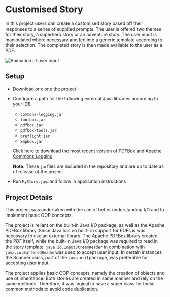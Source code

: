# Customised Story
In this project users can create a customised story based off their responses to a series of supplied prompts. The user is offered two themes for their story, a superhero story or an adventure story. The user input is manipulated where necessary and fed into a generic template according to their selection. The completed story is then made available to the user as a PDF. 

![Animation of user input](https://media.giphy.com/media/fwW34xo84PhmjT7Wo5/giphy.gif)
## Setup
- Download or clone the project
- Configure a path for the following external Java libraries according to your IDE
	- `commons-logging.jar`
	- `fontbox.jar`
	- `pdfbox.jar`
	- `pdfbox-tools.jar`
	- `preflight.jar`
	- `xmpbox.jar`

	Click here to download the most recent version of [PDFBox](https://pdfbox.apache.org/download.cgi#20x ) and [Apache Commons Logging](
 https://commons.apache.org/proper/commons-logging/download_logging.cgi)    
   
	**Note:** These `jar`files are included in the repository and are up to date as of release of the project
- Run `MyStory.java`and follow in application instructions

## Project Details
This project was undertaken with the aim of better understanding  I/O and to implement  basic OOP concepts.

The project is reliant on the built-in Java I/O package, as well as the Apache PDFBox library. Since Java has no built- in support for PDFs is was necessary to use an external library. The Apache PDFBox library created the PDF itself, while the built-in Java I/O package was required to read in the story template.  `java.io.InputStreamReader` in combination with `java.io.BufferedReader`was used to accept user input. In certain instances the Scanner class, part of the `java.util`package, was preferable for accepting user input. 

The project applies basic OOP concepts, namely the creation of objects and use of inheritance. Both stories are created in same manner and rely on the same methods. Therefore, it was logical to have a super class for these common methods to avoid code duplication.






